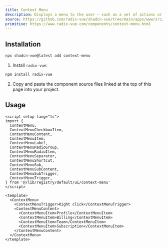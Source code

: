 ```yaml
--- 
title: Context Menu
description: Displays a menu to the user — such as a set of actions or functions — triggered by a button.
source: https://github.com/radix-vue/shadcn-vue/tree/main/apps/www/src/lib/registry/default/ui/context-menu 
primitive: https://www.radix-vue.com/components/context-menu.html
---
```



<ComponentPreview name="ContextMenuDemo"  /> 



## Installation

```bash
npx shadcn-vue@latest add context-menu
```

<ManualInstall>

1. Install `radix-vue`:

```bash
npm install radix-vue
```

2. Copy and paste the component source files linked at the top of this page into your project.
</ManualInstall>

## Usage

```vue
<script setup lang="ts">
import {
  ContextMenu,
  ContextMenuCheckboxItem,
  ContextMenuContent,
  ContextMenuItem,
  ContextMenuLabel,
  ContextMenuRadioGroup,
  ContextMenuRadioItem,
  ContextMenuSeparator,
  ContextMenuShortcut,
  ContextMenuSub,
  ContextMenuSubContent,
  ContextMenuSubTrigger,
  ContextMenuTrigger,
} from '@/lib/registry/default/ui/context-menu'
</script>

<template>
  <ContextMenu>
    <ContextMenuTrigger>Right click</ContextMenuTrigger>
    <ContextMenuContent>
      <ContextMenuItem>Profile</ContextMenuItem>
      <ContextMenuItem>Billing</ContextMenuItem>
      <ContextMenuItem>Team</ContextMenuItem>
      <ContextMenuItem>Subscription</ContextMenuItem>
    </ContextMenuContent>
  </ContextMenu>
</template>
```